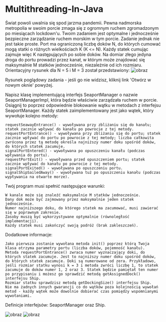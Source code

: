 # Multithreading-In-Java
Świat powoli uwalnia się spod jarzma pandemii. Pewna nadmorska metropolia w swoim porcie zmaga się z ogromnym ruchem zgromadzonym po miesiącach lockdown'u. Twoim zadaniem jest optymalne i jednocześnie bezpieczne zarządzanie ruchem morskim w tym porcie. Zadanie jednak nie jest takie proste. Port ma ograniczoną liczbę doków N, do których cumować mogą statki o różnych wielkościach K (K <= N). Każdy statek cumując zajmuje więc K następujących po sobie doków. Na domiar złego jedyna droga do portu prowadzi przez kanał, w którym może znajdować się maksymalnie M statków jednocześnie, niezależnie od ich rozmiaru. Orientacyjny rysunek dla N = 5 i M = 3 został przedstawiony:
![obraz](https://user-images.githubusercontent.com/97364999/206308353-59088f7b-83a8-4e95-beae-110835831a3c.png)

Rysunek poglądowy zadania - jeśli go nie widzisz, kliknij link 'Otwórz w nowym oknie' powyżej.

Napisz klasę implementującą interfejs SeaportManager o nazwie SeaportManagerImpl, która będzie właściwie zarządzała ruchem w porcie. Osiągnij to poprzez odpowiednie blokowanie wątku w metodach z interfejsu SeaportManager. Każdy statek zaimplementowany jest jako wątek, który wywołuje kolejno metody:

    requestSeawayEntrance() - wywoływana przy zbliżaniu się do kanału; statek zacznie wpływać do kanału po powrocie z tej metody.
    requestPortEntrance() - wywoływana przy zbliżaniu się do portu; statek zacznie wpływać do portu po powrocie z tej metody; liczba całkowita zwrócona przez tą metodę określa najniższy numer doku spośród doków, do których statek zacumuje.
    signalPortEntered() - wywoływana po opuszczeniu kanału (podczas wpływania do portu).
    requestPortExit() - wywoływana przed opuszczeniem portu; statek zacznie wpływać do kanału po powrocie z tej metody.
    signalPortExited() - wywoływana po opuszczeniu portu.
    signalShipSailedAway() - wywoływana tuż po opuszczeniu kanału (podczas wypływania na otwarte morze).

Twój program musi spełnić następujące warunki:

    W kanale może się znaleźć maksymalnie M statków jednocześnie.
    Dany dok może być zajmowany przez maksymalnie jeden statek jednocześnie.
    Numer najniższego doku, do którego statek ma zacumować, musi zawierać się w poprawnym zakresie.
    Zasoby muszą być wykorzystywane optymalnie (równoległość implementacji).
    Każdy statek musi zakończyć swoją podróż (brak zakleszczeń).

Dodatkowe informacje:

    Jako pierwsza zostanie wywołana metoda init() poprzez którą Twoja klasa otrzyma parametry portu (liczba doków, pojemność kanału).
    Metoda requestPortEntrance() zwraca numer wyznaczający doki, do których statek zacumuje. Jest to najniższy numer doku spośród doków, do których statek zacumuje. Doki są numerowane od zera. Przykładowo, jeśli rozmiar statku wynosi k = 3 i metoda zwróci liczbę 1, to statek zacumuje do doków numer 1, 2 oraz 3. Statek będzie pamiętał ten numer po przypisaniu i możesz go sprawdzić metodą getAssignedDock() interfejsu Ship.
    Rozmiar statku sprawdzisz metodą getDockingSize() interfejsu Ship.
    Nie ma żadnych innych gwarancji co do wątków poza kolejnością wywołań metod - każdy wątek może dowolnie dobierać czas pomiędzy wspomnianymi wywołaniami.

Definicje interfejsów: SeaportManager oraz Ship. 

![obraz](https://user-images.githubusercontent.com/97364999/206308180-92a1792f-3eba-4b76-ba2a-d602a845274b.png)
![obraz](https://user-images.githubusercontent.com/97364999/206308206-c9e58d13-4068-422a-8aaa-a8bb0c2aa3b7.png)

